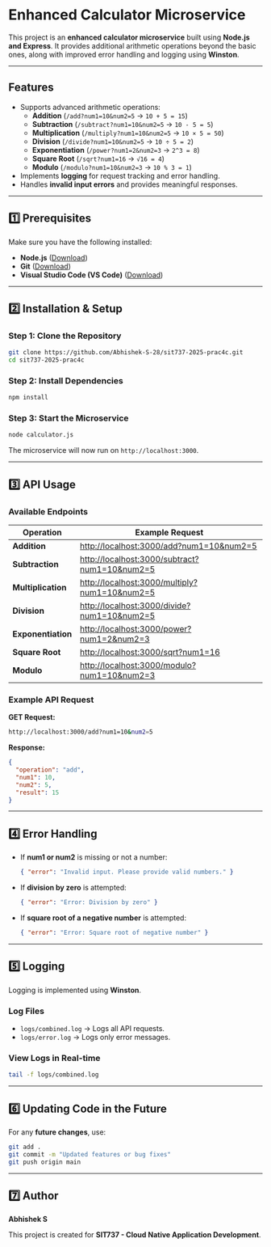 # Enhanced Calculator Microservice

This project is an **enhanced calculator microservice** built using **Node.js and Express**. It provides additional arithmetic operations beyond the basic ones, along with improved error handling and logging using **Winston**.

---

## **Features**
- Supports advanced arithmetic operations:
  - **Addition** (`/add?num1=10&num2=5` → `10 + 5 = 15`)
  - **Subtraction** (`/subtract?num1=10&num2=5` → `10 - 5 = 5`)
  - **Multiplication** (`/multiply?num1=10&num2=5` → `10 × 5 = 50`)
  - **Division** (`/divide?num1=10&num2=5` → `10 ÷ 5 = 2`)
  - **Exponentiation** (`/power?num1=2&num2=3` → `2^3 = 8`)
  - **Square Root** (`/sqrt?num1=16` → `√16 = 4`)
  - **Modulo** (`/modulo?num1=10&num2=3` → `10 % 3 = 1`)
- Implements **logging** for request tracking and error handling.
- Handles **invalid input errors** and provides meaningful responses.

---

## **1️⃣ Prerequisites**
Make sure you have the following installed:
- **Node.js** ([Download](https://nodejs.org/en/download/))
- **Git** ([Download](https://git-scm.com/downloads))
- **Visual Studio Code (VS Code)** ([Download](https://code.visualstudio.com/))

---

## **2️⃣ Installation & Setup**

### **Step 1: Clone the Repository**
```sh
git clone https://github.com/Abhishek-S-28/sit737-2025-prac4c.git
cd sit737-2025-prac4c
```

### **Step 2: Install Dependencies**
```sh
npm install
```

### **Step 3: Start the Microservice**
```sh
node calculator.js
```

The microservice will now run on `http://localhost:3000`.

---

## **3️⃣ API Usage**
### **Available Endpoints**

| Operation       | Example Request |
|---------------|----------------------------|
| **Addition**     | [http://localhost:3000/add?num1=10&num2=5](http://localhost:3000/add?num1=10&num2=5) |
| **Subtraction**  | [http://localhost:3000/subtract?num1=10&num2=5](http://localhost:3000/subtract?num1=10&num2=5) |
| **Multiplication** | [http://localhost:3000/multiply?num1=10&num2=5](http://localhost:3000/multiply?num1=10&num2=5) |
| **Division**      | [http://localhost:3000/divide?num1=10&num2=5](http://localhost:3000/divide?num1=10&num2=5) |
| **Exponentiation** | [http://localhost:3000/power?num1=2&num2=3](http://localhost:3000/power?num1=2&num2=3) |
| **Square Root** | [http://localhost:3000/sqrt?num1=16](http://localhost:3000/sqrt?num1=16) |
| **Modulo**      | [http://localhost:3000/modulo?num1=10&num2=3](http://localhost:3000/modulo?num1=10&num2=3) |

### **Example API Request**
**GET Request:**
```sh
http://localhost:3000/add?num1=10&num2=5
```

**Response:**
```json
{
  "operation": "add",
  "num1": 10,
  "num2": 5,
  "result": 15
}
```

---

## **4️⃣ Error Handling**
- If **num1 or num2** is missing or not a number:
  ```json
  { "error": "Invalid input. Please provide valid numbers." }
  ```
- If **division by zero** is attempted:
  ```json
  { "error": "Error: Division by zero" }
  ```
- If **square root of a negative number** is attempted:
  ```json
  { "error": "Error: Square root of negative number" }
  ```

---

## **5️⃣ Logging**
Logging is implemented using **Winston**.

### **Log Files**
- `logs/combined.log` → Logs all API requests.
- `logs/error.log` → Logs only error messages.

### **View Logs in Real-time**
```sh
tail -f logs/combined.log
```

---

## **6️⃣ Updating Code in the Future**
For any **future changes**, use:
```sh
git add .
git commit -m "Updated features or bug fixes"
git push origin main
```

---

## **7️⃣ Author**
**Abhishek S**

This project is created for **SIT737 - Cloud Native Application Development**.

